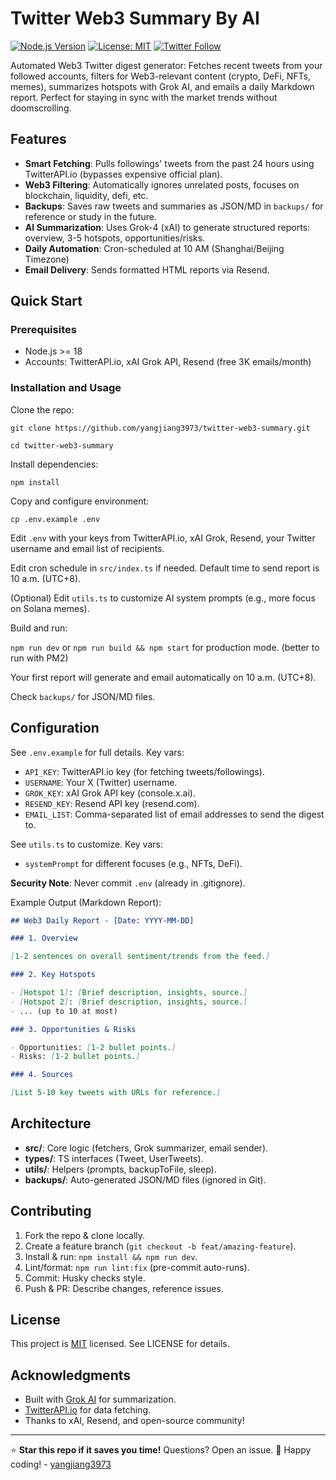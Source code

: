 # Twitter Web3 Summary By AI

[![Node.js Version](https://img.shields.io/badge/node-%3E=18-green.svg)](https://nodejs.org/) [![License: MIT](https://img.shields.io/badge/License-MIT-yellow.svg)](https://opensource.org/licenses/MIT) [![Twitter Follow](https://img.shields.io/twitter/follow/farmer3973?label=Follow)](https://x.com/farmer3973)

Automated Web3 Twitter digest generator: Fetches recent tweets from your followed accounts, filters for Web3-relevant content (crypto, DeFi, NFTs, memes), summarizes hotspots with Grok AI, and emails a daily Markdown report. Perfect for staying in sync with the market trends without doomscrolling.

## Features

- **Smart Fetching**: Pulls followings' tweets from the past 24 hours using TwitterAPI.io (bypasses expensive official plan).
- **Web3 Filtering**: Automatically ignores unrelated posts, focuses on blockchain, liquidity, defi, etc.
- **Backups**: Saves raw tweets and summaries as JSON/MD in `backups/` for reference or study in the future.
- **AI Summarization**: Uses Grok-4 (xAI) to generate structured reports: overview, 3-5 hotspots, opportunities/risks.
- **Daily Automation**: Cron-scheduled at 10 AM (Shanghai/Beijing Timezone)
- **Email Delivery**: Sends formatted HTML reports via Resend.

## Quick Start

### Prerequisites

- Node.js >= 18
- Accounts: TwitterAPI.io, xAI Grok API, Resend (free 3K emails/month)

### Installation and Usage

Clone the repo:

`git clone https://github.com/yangjiang3973/twitter-web3-summary.git`

`cd twitter-web3-summary`

Install dependencies:

`npm install`

Copy and configure environment:

`cp .env.example .env`

Edit `.env` with your keys from TwitterAPI.io, xAI Grok, Resend, your Twitter username and email list of recipients.

Edit cron schedule in `src/index.ts` if needed. Default time to send report is 10 a.m. (UTC+8).

(Optional) Edit `utils.ts` to customize AI system prompts (e.g., more focus on Solana memes).

Build and run:

`npm run dev` or `npm run build && npm start` for production mode. (better to run with PM2)

Your first report will generate and email automatically on 10 a.m. (UTC+8).

Check `backups/` for JSON/MD files.

## Configuration

See `.env.example` for full details. Key vars:

- `API_KEY`: TwitterAPI.io key (for fetching tweets/followings).
- `USERNAME`: Your X (Twitter) username.
- `GROK_KEY`: xAI Grok API key (console.x.ai).
- `RESEND_KEY`: Resend API key (resend.com).
- `EMAIL_LIST`: Comma-separated list of email addresses to send the digest to.

See `utils.ts` to customize. Key vars:

- `systemPrompt` for different focuses (e.g., NFTs, DeFi).

**Security Note**: Never commit `.env` (already in .gitignore).

Example Output (Markdown Report):

```markdown
## Web3 Daily Report - [Date: YYYY-MM-DD]

### 1. Overview

[1-2 sentences on overall sentiment/trends from the feed.]

### 2. Key Hotspots

- [Hotspot 1]: [Brief description, insights, source.]
- [Hotspot 2]: [Brief description, insights, source.]
- ... (up to 10 at most)

### 3. Opportunities & Risks

- Opportunities: [1-2 bullet points.]
- Risks: [1-2 bullet points.]

### 4. Sources

[List 5-10 key tweets with URLs for reference.]
```

## Architecture

- **src/**: Core logic (fetchers, Grok summarizer, email sender).
- **types/**: TS interfaces (Tweet, UserTweets).
- **utils/**: Helpers (prompts, backupToFile, sleep).
- **backups/**: Auto-generated JSON/MD files (ignored in Git).

## Contributing

1. Fork the repo & clone locally.
2. Create a feature branch (`git checkout -b feat/amazing-feature`).
3. Install & run: `npm install && npm run dev`.
4. Lint/format: `npm run lint:fix` (pre-commit auto-runs).
5. Commit: Husky checks style.
6. Push & PR: Describe changes, reference issues.

## License

This project is [MIT](LICENSE) licensed. See LICENSE for details.

## Acknowledgments

- Built with [Grok AI](https://x.ai) for summarization.
- [TwitterAPI.io](https://twitterapi.io) for data fetching.
- Thanks to xAI, Resend, and open-source community!

---

⭐ **Star this repo if it saves you time!** Questions? Open an issue. 🚀
Happy coding! - [yangjiang3973](https://github.com/yangjiang3973)
